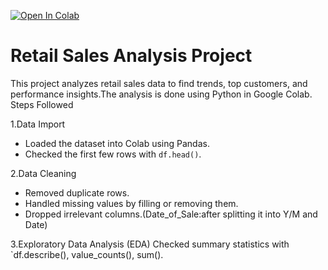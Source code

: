 [![Open In Colab](https://colab.research.google.com/assets/colab-badge.svg)](https://colab.research.google.com/drive/1pLn8EwIiuFG441UKBEae4npZuVR0GP-N?usp=sharing)

# Retail Sales Analysis Project
This project analyzes retail sales data to find trends, top customers, and performance insights.The analysis is done using Python in Google Colab.
 Steps Followed
 
1.Data Import
   - Loaded the dataset into Colab using Pandas.
   - Checked the first few rows with `df.head()`.

2.Data Cleaning
   - Removed duplicate rows.
   - Handled missing values by filling or removing them.
   - Dropped irrelevant columns.(Date_of_Sale:after splitting it into Y/M and Date)

3.Exploratory Data Analysis (EDA)
    Checked summary statistics with `df.describe(), value_counts(), sum().





